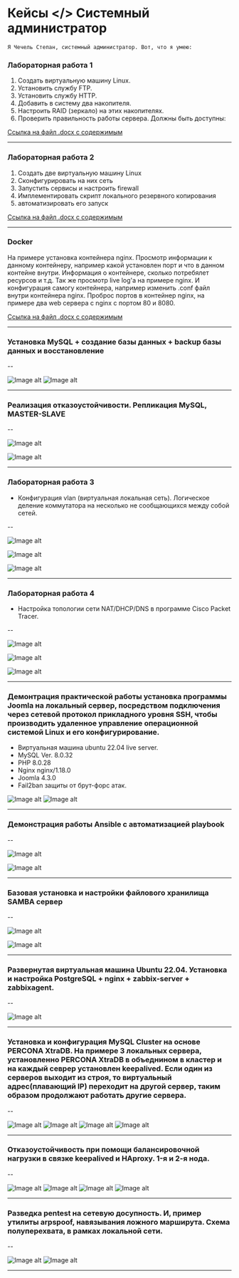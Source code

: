 # Кейсы </> Системный администратор
`Я Чечель Степан, системный администратор. Вот, что я умею:`


### Лабораторная работа 1

1.	Создать виртуальную машину Linux.
2.	Установить службу FTP.
3.	Установить службу HTTP.
4.	Добавить в систему два накопителя.
5.	Настроить RAID (зеркало) на этих накопителях.
6.	Проверить правильность работы сервера. Должны быть доступны:


[Ссылка на файл .docx с содержимым](https://github.com/stepan-ch/allwork/blob/main/img/ssh_ft_raid.docx)

---

### Лабораторная работа 2

1. Создать две виртуальную машину Linux
2. Сконфигурировать на них сеть
3. Запустить сервисы и настроить firewall
4. Имплементировать скрипт локального резервного копирования
5. автоматизировать его запуск

[Ссылка на файл .docx с содержимым](https://github.com/stepan-ch/allwork/blob/main/img/d.docx)

---


### Docker
На примере установка контейнера nginx.
Просмотр информации к данному контейнеру, например какой установлен порт и что в данном контейне внутри.
Информация о контейнере, сколько потребялет ресурсов и т.д. Так же просмотр live log'a на примере nginx. И конфигурация самогу контейнера, например изменить .conf файл внутри контейнера nginx. Проброс портов в контейнер nginx, на примере два web сервера с nginx с портом 80 и 8080.

[Ссылка на файл .docx с содержимым](https://github.com/stepan-ch/allwork/blob/main/img/docker.docx)

---


### Установка MySQL + создание базы данных + backup базы данных и восстановление

--

![Image alt](https://github.com/stepan-ch/allwork/blob/main/img/my1.jpg)
![Image alt](https://github.com/stepan-ch/allwork/blob/main/img/my2.jpg)

---


### Реализация отказоустойчивости. Репликация MySQL, MASTER-SLAVE
--


![Image alt](https://github.com/stepan-ch/allwork/blob/main/img/r1.jpg)

![Image alt](https://github.com/stepan-ch/allwork/blob/main/img/r2.jpg)

---


### Лабораторная работа 3 
- Конфигурация vlan (виртуальная локальная сеть). Логическое деление коммутатора на несколько не сообщающихся между собой сетей.

--


![Image alt](https://github.com/stepan-ch/allwork/blob/main/img/v1.jpg)

![Image alt](https://github.com/stepan-ch/allwork/blob/main/img/v2.jpg)

![Image alt](https://github.com/stepan-ch/allwork/blob/main/img/v3.jpg)


---


### Лабораторная работа 4 
- Настройка топологии сети NAT/DHCP/DNS в программе Cisco Packet Tracer.

--


![Image alt](https://github.com/stepan-ch/allwork/blob/main/img/nat_dhcp_dns.jpg)

![Image alt](https://github.com/stepan-ch/allwork/blob/main/img/nat_dhcp_dns2.jpg)

![Image alt](https://github.com/stepan-ch/allwork/blob/main/img/nat_dhcp_dns3.jpg)


---

### Демонтрация практической работы установка программы Joomla на локальный сервер, посредством подключения через сетевой протокол прикладного уровня SSH, чтобы производить удаленное управление операционной системой Linux и его конфигурирование.
- Виртуальная машина ubuntu 22.04 live server.
- MySQL Ver. 8.0.32
- PHP 8.0.28
- Nginx nginx/1.18.0
- Joomla 4.3.0
- Fail2ban защиты от брут-форс атак.


![Image alt](https://github.com/stepan-ch/allwork/blob/main/img/j1.jpg)
![Image alt](https://github.com/stepan-ch/allwork/blob/main/img/j2.jpg)

---


### Демонстрация работы Ansible c автоматизацией playbook

--

![Image alt](https://github.com/stepan-ch/allwork/blob/main/img/a1.jpg)

![Image alt](https://github.com/stepan-ch/allwork/blob/main/img/a2.jpg)

---

### Базовая установка и настройки файлового хранилища SAMBA сервер


--

![Image alt](https://github.com/stepan-ch/allwork/blob/main/img/s1.jpg)

![Image alt](https://github.com/stepan-ch/allwork/blob/main/img/s2.jpg)

---

### Развернутая виртуальная машина Ubuntu 22.04. Установка и настройка PostgreSQL + nginx + zabbix-server + zabbixagent.

--

![Image alt](https://github.com/stepan-ch/allwork/blob/main/img/z1.jpg)

---


### Установка и конфигурация MySQL Cluster на основе PERCONA XtraDB. На примере 3 локальных сервера, установленно PERCONA XtraDB в объеднином в кластер и на каждый севрер установлен keepalived. Если один из серверов выходит из строя, то виртуальный адрес(плавающий IP) переходит на другой сервер, таким образом продолжают работать другие сервера.

--

![Image alt](https://github.com/stepan-ch/allwork/blob/main/img/p1.jpg)
![Image alt](https://github.com/stepan-ch/allwork/blob/main/img/p2.jpg)
![Image alt](https://github.com/stepan-ch/allwork/blob/main/img/p3.jpg)
![Image alt](https://github.com/stepan-ch/allwork/blob/main/img/p4.jpg)

---


### Отказоустойчивость при помощи балансировочной нагрузки в связке keepalived и HAproxy. 1-я и 2-я нода.

--

![Image alt](https://github.com/stepan-ch/allwork/blob/main/img/k1.jpg)
![Image alt](https://github.com/stepan-ch/allwork/blob/main/img/k2.jpg)
![Image alt](https://github.com/stepan-ch/allwork/blob/main/img/k3.jpg)
![Image alt](https://github.com/stepan-ch/allwork/blob/main/img/k4.jpg)

---


### Разведка pentest на сетевую досупность. И, пример утилиты arpspoof, навязывания ложного марширута. Схема полуперехвата, в рамках локальной сети.

--

![Image alt](https://github.com/stepan-ch/allwork/blob/main/img/nm1.jpg)
![Image alt](https://github.com/stepan-ch/allwork/blob/main/img/nm2.jpg)

---
